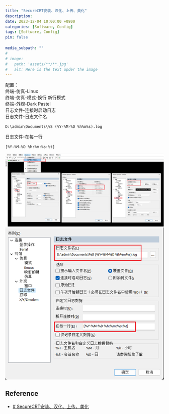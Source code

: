 ```yaml
---
title: "SecureCRT安装、汉化、上传、美化"
description: 
date: 2023-12-04 10:00:00 +0800
categories: [Software, Config]
tags: [Software, Config]
pin: false

media_subpath: ""
#
# image:
#   path: 'assets/**/**.jpg'
#   alt: Here is the text upder the image
---
```


配置：  
终端-仿真-Linux   
终端-仿真-模式-换行 新行模式  
终端-外观-Dark Pastel  
日志文件-连接时启动日志  
日志文件-日志文件名  
```
D:\admin\Documents\%S (%Y-%M-%D %h%m%s).log
```
日志文件-在每一行
```
[%Y-%M-%D %h:%m:%s:%t]  
```
![输入图片说明](/imgs/software-secure-crt/2023-12-26/OvY63iFUgQg0uUOO.png)
![输入图片说明](/imgs/software-secure-crt/2023-12-26/go9l3pMzylHQo4jK.png)

## Reference
- [# SecureCRT安装、汉化、上传、美化](https://blog.csdn.net/qq_52089863/article/details/132722671)  
